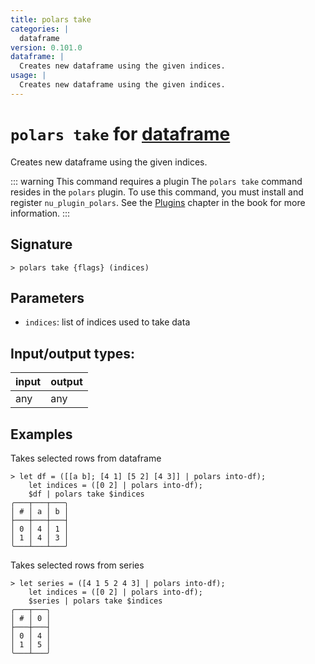 ```yaml
---
title: polars take
categories: |
  dataframe
version: 0.101.0
dataframe: |
  Creates new dataframe using the given indices.
usage: |
  Creates new dataframe using the given indices.
---
```

<!-- This file is automatically generated. Please edit the command in https://github.com/nushell/nushell instead. -->

# `polars take` for [dataframe](/commands/categories/dataframe.md)

<div class='command-title'>Creates new dataframe using the given indices.</div>

::: warning This command requires a plugin
The `polars take` command resides in the `polars` plugin.
To use this command, you must install and register `nu_plugin_polars`.
See the [Plugins](/book/plugins.html) chapter in the book for more information.
:::


## Signature

```> polars take {flags} (indices)```

## Parameters

 -  `indices`: list of indices used to take data


## Input/output types:

| input | output |
| ----- | ------ |
| any   | any    |

## Examples

Takes selected rows from dataframe
```nu
> let df = ([[a b]; [4 1] [5 2] [4 3]] | polars into-df);
    let indices = ([0 2] | polars into-df);
    $df | polars take $indices
╭───┬───┬───╮
│ # │ a │ b │
├───┼───┼───┤
│ 0 │ 4 │ 1 │
│ 1 │ 4 │ 3 │
╰───┴───┴───╯

```

Takes selected rows from series
```nu
> let series = ([4 1 5 2 4 3] | polars into-df);
    let indices = ([0 2] | polars into-df);
    $series | polars take $indices
╭───┬───╮
│ # │ 0 │
├───┼───┤
│ 0 │ 4 │
│ 1 │ 5 │
╰───┴───╯

```

